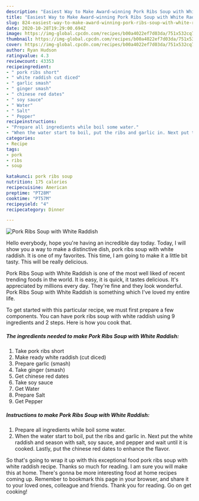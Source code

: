 ```yaml
---
description: "Easiest Way to Make Award-winning Pork Ribs Soup with White Raddish"
title: "Easiest Way to Make Award-winning Pork Ribs Soup with White Raddish"
slug: 824-easiest-way-to-make-award-winning-pork-ribs-soup-with-white-raddish
date: 2020-10-28T19:29:00.694Z
image: https://img-global.cpcdn.com/recipes/b00a4022ef7d03da/751x532cq70/pork-ribs-soup-with-white-raddish-recipe-main-photo.jpg
thumbnail: https://img-global.cpcdn.com/recipes/b00a4022ef7d03da/751x532cq70/pork-ribs-soup-with-white-raddish-recipe-main-photo.jpg
cover: https://img-global.cpcdn.com/recipes/b00a4022ef7d03da/751x532cq70/pork-ribs-soup-with-white-raddish-recipe-main-photo.jpg
author: Ryan Hudson
ratingvalue: 4.3
reviewcount: 43353
recipeingredient:
- " pork ribs short"
- " white raddish cut diced"
- " garlic smash"
- " ginger smash"
- " chinese red dates"
- " soy sauce"
- " Water"
- " Salt"
- " Pepper"
recipeinstructions:
- "Prepare all ingredients while boil some water."
- "When the water start to boil, put the ribs and garlic in. Next put the white raddish and season with salt, soy sauce, and pepper and wait until it is cooked. Lastly, put the chinese red dates to enhance the flavor."
categories:
- Recipe
tags:
- pork
- ribs
- soup

katakunci: pork ribs soup 
nutrition: 175 calories
recipecuisine: American
preptime: "PT28M"
cooktime: "PT57M"
recipeyield: "4"
recipecategory: Dinner

---
```



![Pork Ribs Soup with White Raddish](https://img-global.cpcdn.com/recipes/b00a4022ef7d03da/751x532cq70/pork-ribs-soup-with-white-raddish-recipe-main-photo.jpg)

Hello everybody, hope you're having an incredible day today. Today, I will show you a way to make a distinctive dish, pork ribs soup with white raddish. It is one of my favorites. This time, I am going to make it a little bit tasty. This will be really delicious.

Pork Ribs Soup with White Raddish is one of the most well liked of recent trending foods in the world. It is easy, it is quick, it tastes delicious. It's appreciated by millions every day. They're fine and they look wonderful. Pork Ribs Soup with White Raddish is something which I've loved my entire life.




To get started with this particular recipe, we must first prepare a few components. You can have pork ribs soup with white raddish using 9 ingredients and 2 steps. Here is how you cook that.

<!--inarticleads1-->

##### The ingredients needed to make Pork Ribs Soup with White Raddish:

1. Take  pork ribs short
1. Make ready  white raddish (cut diced)
1. Prepare  garlic (smash)
1. Take  ginger (smash)
1. Get  chinese red dates
1. Take  soy sauce
1. Get  Water
1. Prepare  Salt
1. Get  Pepper




<!--inarticleads2-->

##### Instructions to make Pork Ribs Soup with White Raddish:

1. Prepare all ingredients while boil some water.
1. When the water start to boil, put the ribs and garlic in. Next put the white raddish and season with salt, soy sauce, and pepper and wait until it is cooked. Lastly, put the chinese red dates to enhance the flavor.




So that's going to wrap it up with this exceptional food pork ribs soup with white raddish recipe. Thanks so much for reading. I am sure you will make this at home. There's gonna be more interesting food at home recipes coming up. Remember to bookmark this page in your browser, and share it to your loved ones, colleague and friends. Thank you for reading. Go on get cooking!
